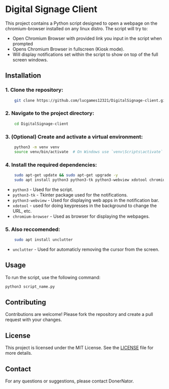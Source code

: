 # Digital Signage Client

This project contains a Python script designed to open a webpage on the chromium-browser installed on any linux distro. The script will try to:
- Open Chromium Browser with provided link you input in the script when prompted
- Opens Chromium Browser in fullscreen (Kiosk mode).
- Will display notifications set within the script to show on top of the full screen windows.


## Installation

### 1. Clone the repository:
```bash
    git clone https://github.com/lucgames12321/DigitalSignage-client.git
```
### 2. Navigate to the project directory:
```bash
    cd DigitalSignage-client
```
### 3. (Optional) Create and activate a virtual environment:
```bash
    python3 -m venv venv
    source venv/bin/activate  # On Windows use `venv\Scripts\activate`
```
### 4. Install the required dependencies:
```bash
    sudo apt-get update && sudo apt-get upgrade -y
    sudo apt install python3 python3-tk python3-webview xdotool chromium-browser
```

   - `python3` - Used for the script.
   - `python3-tk` - Tkinter package used for the notifications.
   - `python3-webview` - Used for displaying web apps in the notification bar.
   - `xdotool` - used for doing keypresses in the background to change the URL, etc.
   - `chromium-browser` - Used as browser for displaying the webpages.

    
### 5. Also reccomended:
```bash
    sudo apt install unclutter
```

   - `unclutter` - Used for automaticly removing the cursor from the screen.



## Usage

To run the script, use the following command:
```bash
python3 script_name.py
```


## Contributing

Contributions are welcome! Please fork the repository and create a pull request with your changes.

## License

This project is licensed under the MIT License. See the [LICENSE](LICENSE) file for more details.

## Contact

For any questions or suggestions, please contact DonerNator.
